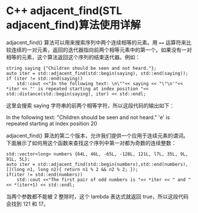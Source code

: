 # C++ adjacent_find(STL adjacent_find)算法使用详解

adjacent_find() 算法可以用来搜索序列中两个连续相等的元素。用 `==` 运算符来比较连续的一对元素，返回的迭代器指向前两个相等元素中的第一个。如果没有一对相等的元素，这个算法返回这个序列的结束迭代器。例如：

```
string saying {"Children should be seen and not heard."};
auto iter = std::adjacent_find(std::begin(saying), std::end(saying));
if (iter != std::end(saying))
    std::cout <<"In the following text: \n\""<< saying << "\"\n'"<< *iter << "' is repeated starting at index position "<< std::distance(std::begin(saying), iter) << std::endl;
```

这里会搜索 saying 字符串的前两个相等字符，所以这段代码的输出如下：

In the following text:
"Children should be seen and not heard."
'e' is repeated starting at index position 20

adjacent_find() 算法的第二个版本，允许我们提供一个应用于连续元素的谓词。下面展示了如何用这个函数来查找这个序列中第一对都为奇数的连续整数：

```
std::vector<long> numbers {64L, 46L, -65L, -128L, 121L, l7L, 35L, 9L, 91L, 5L};
auto iter = std::adjacent_find(std::begin(numbers),std::end(numbers),[](long n1, long n2){ return n1 % 2 && n2 % 2; });
if(iter != std::end(numbers))
    std::cout <<"The first pair of odd numbers is "<< *iter << " and " << *(iter+1) << std::endl;
```

当两个参数都不能被 2 整除时，这个 lambda 表达式就返回 true，所以这段代码会找到 121 和 17。